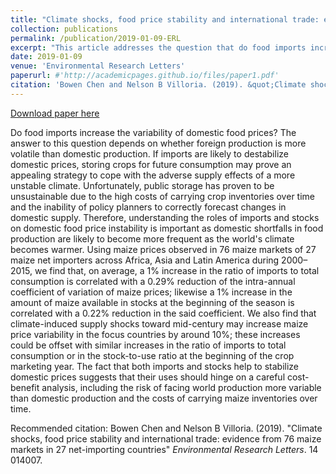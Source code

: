 ```yaml
---
title: "Climate shocks, food price stability and international trade: evidence from 76 maize markets in 27 net-importing countries"
collection: publications
permalink: /publication/2019-01-09-ERL
excerpt: "This article addresses the question that do food imports increase the variability of domestic food prices. We approach this question by examing changes in domestic intra-annual food price variability associated with changes in food imports, using maize price data observed in 76 maize markets of 27 maize net importers across Africa, Asia and Latin America during 2000–2015. We find that, on average, a 1% increase in the ratio of imports to total consumption is correlated with a 0.29% reduction of the intra-annual coefficient of variation of maize prices."
date: 2019-01-09
venue: 'Environmental Research Letters'
paperurl: #'http://academicpages.github.io/files/paper1.pdf'
citation: 'Bowen Chen and Nelson B Villoria. (2019). &quot;Climate shocks, food price stability and international trade: evidence from 76 maize markets in 27 net-importing countries.&quot; <i>Environmental Research Letters</i>. 14 014007.'
---
```


<a href='https://iopscience.iop.org/article/10.1088/1748-9326/aaf07f'>Download paper here</a>

Do food imports increase the variability of domestic food prices? The answer to this question depends on whether foreign production is more volatile than domestic production. If imports are likely to destabilize domestic prices, storing crops for future consumption may prove an appealing strategy to cope with the adverse supply effects of a more unstable climate. Unfortunately, public storage has proven to be unsustainable due to the high costs of carrying crop inventories over time and the inability of policy planners to correctly forecast changes in domestic supply. Therefore, understanding the roles of imports and stocks on domestic food price instability is important as domestic shortfalls in food production are likely to become more frequent as the world's climate becomes warmer. Using maize prices observed in 76 maize markets of 27 maize net importers across Africa, Asia and Latin America during 2000–2015, we find that, on average, a 1% increase in the ratio of imports to total consumption is correlated with a 0.29% reduction of the intra-annual coefficient of variation of maize prices; likewise a 1% increase in the amount of maize available in stocks at the beginning of the season is correlated with a 0.22% reduction in the said coefficient. We also find that climate-induced supply shocks toward mid-century may increase maize price variability in the focus countries by around 10%; these increases could be offset with similar increases in the ratio of imports to total consumption or in the stock-to-use ratio at the beginning of the crop marketing year. The fact that both imports and stocks help to stabilize domestic prices suggests that their uses should hinge on a careful cost-benefit analysis, including the risk of facing world production more variable than domestic production and the costs of carrying maize inventories over time.

Recommended citation: Bowen Chen and Nelson B Villoria. (2019). "Climate shocks, food price stability and international trade: evidence from 76 maize markets in 27 net-importing countries" <i>Environmental Research Letters</i>. 14 014007.
